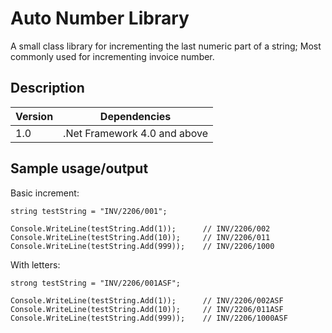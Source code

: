 # Auto Number Library

A small class library for incrementing the last numeric part of a string; Most commonly used for incrementing invoice number.

## Description
| Version | Dependencies |
| ------- | ------------ |
|1.0|.Net Framework 4.0 and above|

## Sample usage/output

Basic increment:
```aspx-csharp
string testString = "INV/2206/001";

Console.WriteLine(testString.Add(1));      // INV/2206/002
Console.WriteLine(testString.Add(10));     // INV/2206/011
Console.WriteLine(testString.Add(999));    // INV/2206/1000
```

With letters:
```aspx-csharp
strong testString = "INV/2206/001ASF";

Console.WriteLine(testString.Add(1));      // INV/2206/002ASF
Console.WriteLine(testString.Add(10));     // INV/2206/011ASF
Console.WriteLine(testString.Add(999));    // INV/2206/1000ASF
```
